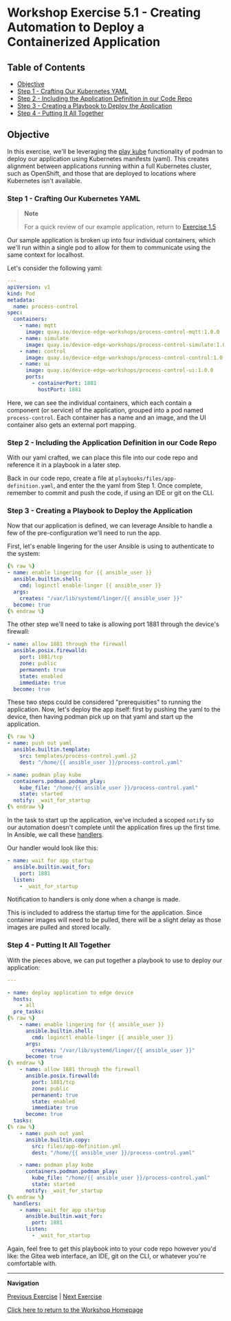 # Workshop Exercise 5.1 - Creating Automation to Deploy a Containerized Application

## Table of Contents

* [Objective](#objective)
* [Step 1 - Crafting Our Kubernetes YAML](#step-1---crafting-our-kubernetes-yaml)
* [Step 2 - Including the Application Definition in our Code Repo](#step-2---finishing-out-our-ansible-role)
* [Step 3 - Creating a Playbook to Deploy the Application](#step-3---creating-a-playbook-to-deploy-the-application)
* [Step 4 - Putting It All Together](#step-4---putting-it-all-together)

## Objective

In this exercise, we'll be leveraging the [play kube](https://docs.podman.io/en/v3.4.4/markdown/podman-play-kube.1.html) functionality of podman to deploy our application using Kubernetes manifests (yaml). This creates alignment between applications running within a full Kubernetes cluster, such as OpenShift, and those that are deployed to locations where Kubernetes isn't available.

### Step 1 - Crafting Our Kubernetes YAML

> **Note**
>
> For a quick review of our example application, return to [Exercise 1.5](../1.5-application-intro)

Our sample application is broken up into four individual containers, which we'll run within a single pod to allow for them to communicate using the same context for localhost.

Let's consider the following yaml:
```yaml
---
apiVersion: v1
kind: Pod
metadata:
  name: process-control
spec:
  containers:
    - name: mqtt
      image: quay.io/device-edge-workshops/process-control-mqtt:1.0.0
    - name: simulate
      image: quay.io/device-edge-workshops/process-control-simulate:1.0.0
    - name: control
      image: quay.io/device-edge-workshops/process-control-control:1.0.0
    - name: ui
      image: quay.io/device-edge-workshops/process-control-ui:1.0.0
      ports:
        - containerPort: 1881
          hostPort: 1881
```

Here, we can see the individual containers, which each contain a component (or service) of the application, grouped into a pod named `process-control`. Each container has a name and an image, and the UI container also gets an external port mapping.

### Step 2 - Including the Application Definition in our Code Repo

With our yaml crafted, we can place this file into our code repo and reference it in a playbook in a later step.

Back in our code repo, create a file at `playbooks/files/app-definition.yaml`, and enter the the yaml from Step 1. Once complete, remember to commit and push the code, if using an IDE or git on the CLI.

### Step 3 - Creating a Playbook to Deploy the Application

Now that our application is defined, we can leverage Ansible to handle a few of the pre-configuration we'll need to run the app.

First, let's enable lingering for the user Ansible is using to authenticate to the system:

```yaml
{% raw %}
- name: enable lingering for {{ ansible_user }}
  ansible.builtin.shell:
    cmd: loginctl enable-linger {{ ansible_user }}
  args:
    creates: "/var/lib/systemd/linger/{{ ansible_user }}"
  become: true
{% endraw %}
```

The other step we'll need to take is allowing port 1881 through the device's firewall:
```yaml
- name: allow 1881 through the firewall
  ansible.posix.firewalld:
    port: 1881/tcp
    zone: public
    permanent: true
    state: enabled
    immediate: true
  become: true
```

These two steps could be considered "prerequisities" to running the application. Now, let's deploy the app itself: first by pushing the yaml to the device, then having podman pick up on that yaml and start up the application.

```yaml
{% raw %}
- name: push out yaml
  ansible.builtin.template:
    src: templates/process-control.yaml.j2
    dest: "/home/{{ ansible_user }}/process-control.yaml"

- name: podman play kube
  containers.podman.podman_play:
    kube_file: "/home/{{ ansible_user }}/process-control.yaml"
    state: started
  notify: _wait_for_startup
{% endraw %}
```

In the task to start up the application, we've included a scoped `notify` so our automation doesn't complete until the application fires up the first time. In Ansible, we call these [handlers](https://docs.ansible.com/ansible/latest/playbook_guide/playbooks_handlers.html#handlers).

Our handler would look like this:
```yaml
- name: wait for app startup
  ansible.builtin.wait_for:
    port: 1881
  listen:
    - _wait_for_startup
```

Notification to handlers is only done when a change is made.

This is included to address the startup time for the application. Since container images will need to be pulled, there will be a slight delay as those images are pulled and stored locally.

### Step 4 - Putting It All Together

With the pieces above, we can put together a playbook to use to deploy our application:
```yaml
---

- name: deploy application to edge device
  hosts:
    - all
  pre_tasks:
{% raw %}
    - name: enable lingering for {{ ansible_user }}
      ansible.builtin.shell:
        cmd: loginctl enable-linger {{ ansible_user }}
      args:
        creates: "/var/lib/systemd/linger/{{ ansible_user }}"
      become: true
{% endraw %}
    - name: allow 1881 through the firewall
      ansible.posix.firewalld:
        port: 1881/tcp
        zone: public
        permanent: true
        state: enabled
        immediate: true
      become: true
  tasks:
{% raw %}
    - name: push out yaml
      ansible.builtin.copy:
        src: files/app-definition.yml
        dest: "/home/{{ ansible_user }}/process-control.yaml"

    - name: podman play kube
      containers.podman.podman_play:
        kube_file: "/home/{{ ansible_user }}/process-control.yaml"
        state: started
      notify: _wait_for_startup
{% endraw %}
  handlers:
    - name: wait for app startup
      ansible.builtin.wait_for:
        port: 1881
      listen:
        - _wait_for_startup
```

Again, feel free to get this playbook into to your code repo however you'd like: the Gitea web interface, an IDE, git on the CLI, or whatever you're comfortable with.

---
**Navigation**

[Previous Exercise](../0.1-upgrade-rhde) | [Next Exercise](../5.4-deploy-containerized-app)

[Click here to return to the Workshop Homepage](../README.md)
